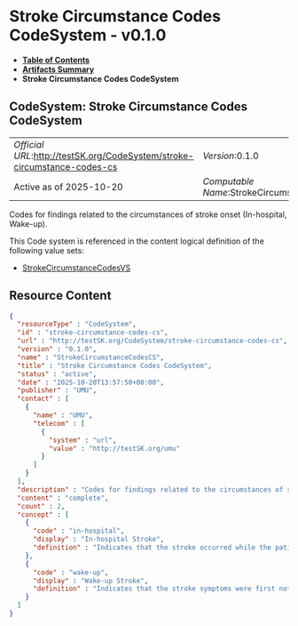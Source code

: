 # Stroke Circumstance Codes CodeSystem - v0.1.0

* [**Table of Contents**](toc.md)
* [**Artifacts Summary**](artifacts.md)
* **Stroke Circumstance Codes CodeSystem**

## CodeSystem: Stroke Circumstance Codes CodeSystem 

| | |
| :--- | :--- |
| *Official URL*:http://testSK.org/CodeSystem/stroke-circumstance-codes-cs | *Version*:0.1.0 |
| Active as of 2025-10-20 | *Computable Name*:StrokeCircumstanceCodesCS |

 
Codes for findings related to the circumstances of stroke onset (In-hospital, Wake-up). 

 This Code system is referenced in the content logical definition of the following value sets: 

* [StrokeCircumstanceCodesVS](ValueSet-stroke-circumstance-codes-vs.md)



## Resource Content

```json
{
  "resourceType" : "CodeSystem",
  "id" : "stroke-circumstance-codes-cs",
  "url" : "http://testSK.org/CodeSystem/stroke-circumstance-codes-cs",
  "version" : "0.1.0",
  "name" : "StrokeCircumstanceCodesCS",
  "title" : "Stroke Circumstance Codes CodeSystem",
  "status" : "active",
  "date" : "2025-10-20T13:57:50+00:00",
  "publisher" : "UMU",
  "contact" : [
    {
      "name" : "UMU",
      "telecom" : [
        {
          "system" : "url",
          "value" : "http://testSK.org/umu"
        }
      ]
    }
  ],
  "description" : "Codes for findings related to the circumstances of stroke onset (In-hospital, Wake-up).",
  "content" : "complete",
  "count" : 2,
  "concept" : [
    {
      "code" : "in-hospital",
      "display" : "In-hospital Stroke",
      "definition" : "Indicates that the stroke occurred while the patient was already admitted to the hospital for another reason."
    },
    {
      "code" : "wake-up",
      "display" : "Wake-up Stroke",
      "definition" : "Indicates that the stroke symptoms were first noticed upon waking from sleep, with an unknown time of onset."
    }
  ]
}

```

